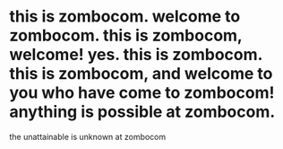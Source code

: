 # this is zombocom. welcome to zombocom. this is zombocom, welcome! yes. this is zombocom. this is zombocom, and welcome to you who have come to zombocom! anything is possible at zombocom.
the unattainable is unknown at zombocom
